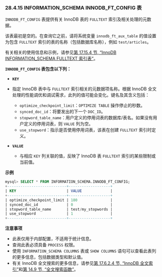 ### 28.4.15 INFORMATION_SCHEMA INNODB_FT_CONFIG 表

`INNODB_FT_CONFIG` 表提供有关 InnoDB 表的 `FULLTEXT` 索引及相关处理的元数据。

该表最初是空的。在查询它之前，请将系统变量 `innodb_ft_aux_table` 的值设置为包含 `FULLTEXT` 索引的表的名称（包括数据库名称），例如 `test/articles`。

有关相关的使用信息和示例，请参见[第 17.15.4 节, “InnoDB INFORMATION_SCHEMA FULLTEXT 索引表”](#innodb-information-schema-fulltext-index-tables)。

**`INNODB_FT_CONFIG` 表包含以下列：**

- **`KEY`**

- 指定 InnoDB 表中与 `FULLTEXT` 索引相关的元数据项名称。根据 InnoDB 全文处理的性能调优和调试需求，此列的值可能会变化。键名及其含义包括：
  - `optimize_checkpoint_limit`：`OPTIMIZE TABLE` 操作停止的秒数。
  - `synced_doc_id`：将要发出的下一个 `DOC_ID`。
  - `stopword_table_name`：用户定义的停用词表的数据库/表名。如果没有用户定义的停用词表，则 `VALUE` 列为空。
  - `use_stopword`：指示是否使用停用词表，该表在创建 `FULLTEXT` 索引时定义。
- **`VALUE`**
  - 与相应 `KEY` 列关联的值，反映了 InnoDB 表 `FULLTEXT` 索引的某些限制或当前值。

**示例**

```sql
mysql> SELECT * FROM INFORMATION_SCHEMA.INNODB_FT_CONFIG;
+---------------------------+-------------------+
| KEY                       | VALUE             |
+---------------------------+-------------------+
| optimize_checkpoint_limit | 180               |
| synced_doc_id             | 0                 |
| stopword_table_name       | test/my_stopwords |
| use_stopword              | 1                 |
+---------------------------+-------------------+
```

**注意事项**

- 此表仅用于内部配置，不适用于统计信息。
- 查询此表必须具备 `PROCESS` 权限。
- 使用 `INFORMATION_SCHEMA COLUMNS` 表或 `SHOW COLUMNS` 语句可以查看此表列的更多信息，包括数据类型和默认值。
- 有关 InnoDB 全文搜索的更多信息，请参见[第 17.6.2.4 节, “InnoDB 全文索引”](#innodb-full-text-indexes)和[第 14.9 节, “全文搜索函数”](#full-text-search-functions)。
